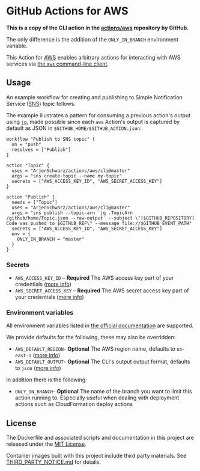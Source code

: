 # GitHub Actions for AWS

**This is a copy of the CLI action in the [actions/aws](https://github.com/actions/aws) repository by GitHub.**

The only difference is the addition of the `ONLY_IN_BRANCH` environment variable.

This Action for [AWS](https://aws.amazon.com/) enables arbitrary actions for interacting with AWS services via [the `aws` command-line client](https://docs.aws.amazon.com/cli/index.html).

## Usage

An example workflow for creating and publishing to Simple Notification Service ([SNS](https://aws.amazon.com/sns/)) topic follows.

The example illustrates a pattern for consuming a previous action's output using [`jq`](https://stedolan.github.io/jq/), made possible since each `aws` Action's output is captured by default as JSON in `$GITHUB_HOME/$GITHUB_ACTION.json`:

```hcl
workflow "Publish to SNS topic" {
  on = "push"
  resolves = ["Publish"]
}

action "Topic" {
  uses = "ArjenSchwarz/actions/aws/cli@master"
  args = "sns create-topic --name my-topic"
  secrets = ["AWS_ACCESS_KEY_ID", "AWS_SECRET_ACCESS_KEY"]
}

action "Publish" {
  needs = ["Topic"]
  uses = "ArjenSchwarz/actions/aws/cli@master"
  args = "sns publish --topic-arn `jq .TopicArn /github/home/Topic.json --raw-output` --subject \"[$GITHUB_REPOSITORY] Code was pushed to $GITHUB_REF\" --message file://$GITHUB_EVENT_PATH"
  secrets = ["AWS_ACCESS_KEY_ID", "AWS_SECRET_ACCESS_KEY"]
  env = {
    ONLY_IN_BRANCH = "master"
  }
}
```

### Secrets

- `AWS_ACCESS_KEY_ID` – **Required** The AWS access key part of your credentials ([more info](https://docs.aws.amazon.com/general/latest/gr/aws-sec-cred-types.html#access-keys-and-secret-access-keys))
- `AWS_SECRET_ACCESS_KEY` – **Required** The AWS secret access key part of your credentials ([more info](https://docs.aws.amazon.com/general/latest/gr/aws-sec-cred-types.html#access-keys-and-secret-access-keys))

### Environment variables

All environment variables listed in [the official documentation](https://docs.aws.amazon.com/cli/latest/userguide/cli-environment.html) are supported.

We provide defaults for the following, these may also be overridden:

- `AWS_DEFAULT_REGION`- **Optional** The AWS region name, defaults to `us-east-1` ([more info](https://docs.aws.amazon.com/general/latest/gr/rande.html))
- `AWS_DEFAULT_OUTPUT`- **Optional** The CLI's output output format, defaults to `json` ([more info](https://docs.aws.amazon.com/cli/latest/userguide/cli-environment.html))

In addition there is the following:

- `ONLY_IN_BRANCH`- **Optional** The name of the branch you want to limit this action running to. Especially useful when dealing with deployment actions such as CloudFormation deploy actions

## License

The Dockerfile and associated scripts and documentation in this project are released under the [MIT License](LICENSE).

Container images built with this project include third party materials. See [THIRD_PARTY_NOTICE.md](THIRD_PARTY_NOTICE.md) for details.
